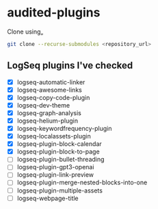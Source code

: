 # audited-plugins
Clone using„

```bash
git clone --recurse-submodules <repository_url>
```

## LogSeq plugins I've checked

- [x] logseq-automatic-linker
- [x] logseq-awesome-links
- [x] logseq-copy-code-plugin
- [x] logseq-dev-theme
- [x] logseq-graph-analysis
- [x] logseq-helium-plugin
- [x] logseq-keywordfrequency-plugin
- [x] logseq-localassets-plugin
- [x] logseq-plugin-block-calendar
- [x] logseq-plugin-block-to-page
- [ ] logseq-plugin-bullet-threading
- [ ] logseq-plugin-gpt3-openai
- [ ] logseq-plugin-link-preview
- [ ] logseq-plugin-merge-nested-blocks-into-one
- [ ] logseq-plugin-multiple-assets
- [ ] logseq-webpage-title
